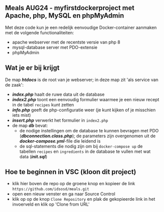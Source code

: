 ## Meals AUG24 - myfirstdockerproject met Apache, php, MySQL en phpMyAdmin
Met deze code kun je een redelijk eenvoudige Docker-container aanmaken met de volgende functionaliteiten:
- apache webserver met de recentste versie van php 8
- mysql-database server met PDO-extensie
- phpMyAdmin

## Wat je er bij krijgt
De map ***htdocs*** is de root van je webserver; in deze map zit 'als service van de zaak':
- ***index.php*** haalt de ruwe data uit de database
- ***index2.php*** toont een eenvoudig formulier waarmee je een nieuw recept in de tabel `recipes` kunt zetten
- ***info.php*** geeft de php-configuratie weer (je kunt kijken of je misschien iets mist)
- ***insert.php*** verwerkt het formulier in `index2.php`
- de map ***db*** bevat:
  - de nodige ínstellingen om de database te kunnen bevragen met PDO (***dbconnection.class.php***); de parameters zijn overgenomen uit de ***docker-compose.yml***-file die leidend is
  - de sql-statements die nodig zijn om bij `docker-compose up` de tabellen `recipes` en `ingredients` in de database te vullen met wat data (***init.sql***)

## Hoe te beginnen in VSC (kloon dit project)
* klik hier boven de repo op de groene knop en kopieer de link `https://github.com/idsosd/meals.git` 
* open een nieuw venster en ga naar Source Control
* klik op op de knop `Clone Repository` en plak de gekopieerde link in het invoerveld en klik op 'Clone from URL'